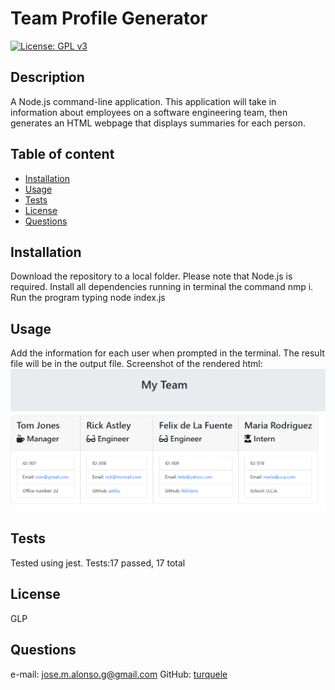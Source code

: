 # Team Profile Generator
[![License: GPL v3](https://img.shields.io/badge/License-GPLv3-blue.svg)](https://www.gnu.org/licenses/gpl-3.0)

## Description
A Node.js command-line application. This application will take in information about employees on a software engineering team, then generates an HTML webpage that displays summaries for each person.

## Table of content
- [Installation](#installation)
- [Usage](#usage)
- [Tests](#tests)
- [License](#license)
- [Questions](#questions)
## Installation
Download the repository to a local folder. Please note that Node.js is required. Install all dependencies running in terminal the command nmp i. Run the program typing node index.js

## Usage
Add the information for each user when prompted in the terminal. The result file will be in the output file.
Screenshot of the rendered html:
![image](assets/screenshot.png)

## Tests
Tested using jest. Tests:17 passed, 17 total

## License
GLP

## Questions
e-mail: [jose.m.alonso.g@gmail.com](mailto:jose.m.alonso.g@gmail.com)
GitHub: [turquele](https://github.com/turquele)
